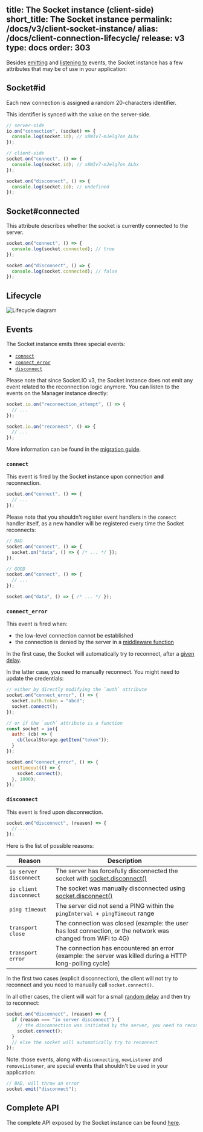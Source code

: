 title: The Socket instance (client-side)
short_title: The Socket instance
permalink: /docs/v3/client-socket-instance/
alias: /docs/client-connection-lifecycle/
release: v3
type: docs
order: 303
---

Besides [emitting](/docs/v3/emitting-events/#Basic-emit) and [listening to](/docs/v3/listening-to-events/) events, the Socket instance has a few attributes that may be of use in your application:

## Socket#id

Each new connection is assigned a random 20-characters identifier.

This identifier is synced with the value on the server-side.

```js
// server-side
io.on("connection", (socket) => {
  console.log(socket.id); // x8WIv7-mJelg7on_ALbx
});

// client-side
socket.on("connect", () => {
  console.log(socket.id); // x8WIv7-mJelg7on_ALbx
});

socket.on("disconnect", () => {
  console.log(socket.id); // undefined
});
```

## Socket#connected

This attribute describes whether the socket is currently connected to the server.

```js
socket.on("connect", () => {
  console.log(socket.connected); // true
});

socket.on("disconnect", () => {
  console.log(socket.connected); // false
});
```

## Lifecycle

<img src="/images/client_socket_events.png" alt="Lifecycle diagram" />

## Events

The Socket instance emits three special events:

- [`connect`](#connect)
- [`connect_error`](#connect-error)
- [`disconnect`](#disconnect)

Please note that since Socket.IO v3, the Socket instance does not emit any event related to the reconnection logic anymore. You can listen to the events on the Manager instance directly:

```js
socket.io.on("reconnection_attempt", () => {
  // ...
});

socket.io.on("reconnect", () => {
  // ...
});
```

More information can be found in the [migration guide](/docs/v3/migrating-from-2-x-to-3-0/#The-Socket-instance-will-no-longer-forward-the-events-emitted-by-its-Manager).

### `connect`

This event is fired by the Socket instance upon connection **and** reconnection.

```js
socket.on("connect", () => {
  // ...
});
```

Please note that you shouldn't register event handlers in the `connect` handler itself, as a new handler will be registered every time the Socket reconnects:

```js
// BAD
socket.on("connect", () => {
  socket.on("data", () => { /* ... */ });
});

// GOOD
socket.on("connect", () => {
  // ...
});

socket.on("data", () => { /* ... */ });
```

### `connect_error`

This event is fired when:

- the low-level connection cannot be established
- the connection is denied by the server in a [middleware function](/docs/v3/middlewares/)

In the first case, the Socket will automatically try to reconnect, after a [given delay](/docs/v3/client-initialization/#reconnectionDelay).

In the latter case, you need to manually reconnect. You might need to update the credentials:

```js
// either by directly modifying the `auth` attribute
socket.on("connect_error", () => {
  socket.auth.token = "abcd";
  socket.connect();
});

// or if the `auth` attribute is a function
const socket = io({
  auth: (cb) => {
    cb(localStorage.getItem("token"));
  }
});

socket.on("connect_error", () => {
  setTimeout(() => {
    socket.connect();
  }, 1000);
});
```

### `disconnect`

This event is fired upon disconnection.

```js
socket.on("disconnect", (reason) => {
  // ...
});
```

Here is the list of possible reasons:

Reason | Description
------ | -----------
`io server disconnect` | The server has forcefully disconnected the socket with [socket.disconnect()](/docs/v3/server-api/#socket-disconnect-close)
`io client disconnect` | The socket was manually disconnected using [socket.disconnect()](/docs/v3/client-api/#socket-disconnect)
`ping timeout` | The server did not send a PING within the `pingInterval + pingTimeout` range
`transport close` | The connection was closed (example: the user has lost connection, or the network was changed from WiFi to 4G)
`transport error` | The connection has encountered an error (example: the server was killed during a HTTP long-polling cycle)

In the first two cases (explicit disconnection), the client will not try to reconnect and you need to manually call `socket.connect()`.

In all other cases, the client will wait for a small [random delay](/docs/v3/client-initialization/#reconnectionDelay) and then try to reconnect:

```js
socket.on("disconnect", (reason) => {
  if (reason === "io server disconnect") {
    // the disconnection was initiated by the server, you need to reconnect manually
    socket.connect();
  }
  // else the socket will automatically try to reconnect
});
```

Note: those events, along with `disconnecting`, `newListener` and `removeListener`, are special events that shouldn't be used in your application:

```js
// BAD, will throw an error
socket.emit("disconnect");
```

## Complete API

The complete API exposed by the Socket instance can be found [here](/docs/v3/client-api/#Socket).
